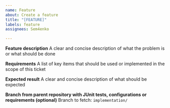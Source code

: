 ```yaml
---
name: Feature
about: Create a feature
title: "[FEATURE]"
labels: feature
assignees: Sem4enko

---
```


**Feature description**
A clear and concise description of what the problem is or what should be done

**Requirements**
A list of key items that should be used or implemented in the scope of this ticket

**Expected result**
A clear and concise description of what should be expected

**Branch from parent repository with JUnit tests, configurations or requirements (optional)**
Branch to fetch: `implementation/`
